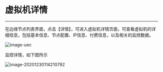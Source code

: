 # 虚拟机详情
------

在边缘节点列表界面，点击【详情】，可进入虚拟机详情页面，可查看虚拟机的详细信息，包括基本信息、节点配置、IP信息、付费信息，以及相关的监控数据。  

![image-uec](https://static.ucloud.cn/9a1c605980a3fedc340fbbb495d40ecb.png)  

监控详情，如下图所示  

![image-20201230114210792](https://static.ucloud.cn/f5b457c77637b8235e76e795e89411e4.png)

